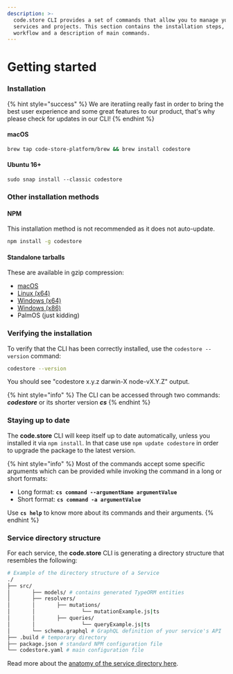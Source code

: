```yaml
---
description: >-
  code.store CLI provides a set of commands that allow you to manage your
  services and projects. This section contains the installation steps, a typical
  workflow and a description of main commands.
---
```


# Getting started

### Installation

{% hint style="success" %}
We are iteratiing really fast in order to bring the best user experience and some great features to our product, that's why please check for updates in our CLI! 
{% endhint %}

#### macOS

```bash
brew tap code-store-platform/brew && brew install codestore
```

#### Ubuntu 16+

```text
sudo snap install --classic codestore
```

### Other installation methods

#### NPM

This installation method is not recommended as it does not auto-update.

```bash
npm install -g codestore
```

#### Standalone tarballs

These are available in gzip compression:

* [macOS](https://s3.code.store/codestore-darwin-x64.tar.gz)
* [Linux \(x64\)](https://code.store/codestore-linux-x64.tar.gz)
* [Windows \(x64\)](https://code.store/codestore-win32-x64.tar.gz)
* [Windows \(x86\)](https://code.store/codestore-win32-x86.tar.gz)
* PalmOS \(just kidding\)

### Verifying the installation

To verify that the CLI has been correctly installed, use the `codestore --version` command:

```bash
codestore --version
```

You should see "codestore x.y.z darwin-X node-vX.Y.Z" output.

{% hint style="info" %}
The CLI can be accessed through two commands: _**codestore**_ or its shorter version _**cs**_
{% endhint %}

### Staying up to date

The **code.store** CLI will keep itself up to date automatically, unless you installed it via `npm install`. In that case use `npm update codestore` in order to upgrade the package to the latest version.

{% hint style="info" %}
Most of the commands accept some specific arguments which can be provided while invoking the command in a long or short formats:

* Long format: **`cs command --argumentName argumentValue`**
* Short format: **`cs command -a argumentValue`**

Use **`cs help`** to know more about its commands and their arguments.
{% endhint %}

### Service directory structure

For each service, the **code.store** CLI is generating a directory structure that resembles the following:

```bash
# Example of the directory structure of a Service
./
├── src/
│		├── models/ # contains generated TypeORM entities
│		├── resolvers/
│		│		├── mutations/
│		│				└── mutationExample.js|ts
│		│		├── queries/
│		│				└── queryExample.js|ts
│		└── schema.graphql # GraphQL definition of your service's API
├── .build # temporary directory
├── package.json # standard NPM configuration file
└── codestore.yaml # main configuration file
```

Read more about the [anatomy of the service directory here](../getting-started/quick-start/quick-start-with-cli.md#the-anatomy-of-a-service).

